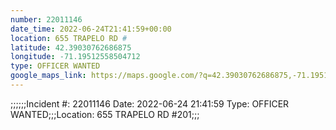 ```yaml
---
number: 22011146
date_time: 2022-06-24T21:41:59+00:00
location: 655 TRAPELO RD #
latitude: 42.39030762686875
longitude: -71.19512558504712
type: OFFICER WANTED
google_maps_link: https://maps.google.com/?q=42.39030762686875,-71.19512558504712
---
```


;;;;;;Incident #: 22011146   Date: 2022-06-24 21:41:59   Type: OFFICER WANTED;;;Location: 655 TRAPELO RD #201;;;
